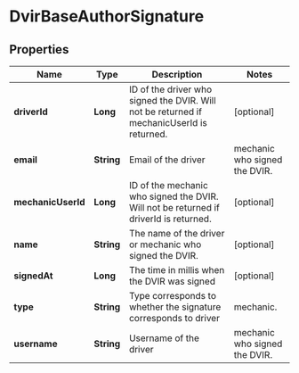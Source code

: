 
# DvirBaseAuthorSignature

## Properties
Name | Type | Description | Notes
------------ | ------------- | ------------- | -------------
**driverId** | **Long** | ID of the driver who signed the DVIR. Will not be returned if mechanicUserId is returned. |  [optional]
**email** | **String** | Email of the  driver|mechanic who signed the DVIR. |  [optional]
**mechanicUserId** | **Long** | ID of the mechanic who signed the DVIR. Will not be returned if driverId is returned. |  [optional]
**name** | **String** | The name of the driver or mechanic who signed the DVIR. |  [optional]
**signedAt** | **Long** | The time in millis when the DVIR was signed |  [optional]
**type** | **String** | Type corresponds to whether the signature corresponds to driver|mechanic. |  [optional]
**username** | **String** | Username of the  driver|mechanic who signed the DVIR. |  [optional]



